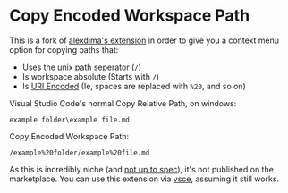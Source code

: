 # Copy Encoded Workspace Path

This is a fork of [alexdima's extension](https://github.com/alexdima/vscode-copy-relative-path) in order to give you a context menu option for copying paths that:

- Uses the unix path seperator (`/`)
- Is workspace absolute (Starts with `/`)
- Is [URI Encoded](https://developer.mozilla.org/en-US/docs/Web/JavaScript/Reference/Global_Objects/encodeURI) (Ie, spaces are replaced with `%20`, and so on)

Visual Studio Code's normal Copy Relative Path, on windows:

`example folder\example file.md`

Copy Encoded Workspace Path:

`/example%20folder/example%20file.md`

As this is incredibly niche (and [not up to spec](https://www.npmjs.com/package/vscode)), it's not published on the marketplace. You can use this extension via [vsce](https://www.npmjs.com/package/vsce), assuming it still works.
